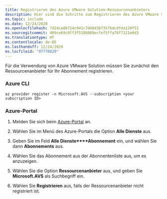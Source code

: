 ```yaml
---
title: Registrieren des Azure VMware Solution-Ressourcenanbieters
description: Hier sind die Schritte zum Registrieren des Azure VMware Solution-Ressourcenanbieters erläutert.
ms.topic: include
ms.date: 12/24/2020
ms.openlocfilehash: 7d24ce86f24c941c7d48d3b73576dcdfda120f51
ms.sourcegitcommit: 489ce69c0ff3f5188889ecfef5ffa76f7121e0d3
ms.translationtype: HT
ms.contentlocale: de-DE
ms.lasthandoff: 12/24/2020
ms.locfileid: "97770820"
---
```

<!-- Used in avs-deployment.md and tutorial-create-private-cloud.md -->

Für die Verwendung von Azure VMware Solution müssen Sie zunächst den Ressourcenanbieter für Ihr Abonnement registrieren.  

### <a name="azure-cli"></a>Azure CLI 

```azurecli-interactive
az provider register -n Microsoft.AVS --subscription <your subscription ID>
```


### <a name="azure-portal"></a>Azure-Portal
 
1. Melden Sie sich beim [Azure-Portal](https://portal.azure.com) an.

1. Wählen Sie im Menü des Azure-Portals die Option **Alle Dienste** aus.

1. Geben Sie im Feld **Alle Dienste****Abonnement** ein, und wählen Sie dann **Abonnements** aus.

1. Wählen Sie das Abonnement aus der Abonnentenliste aus, um es anzuzeigen.

1. Wählen Sie die Option **Ressourcenanbieter** aus, und geben Sie **Microsoft.AVS** als Suchbegriff ein. 
 
1. Wählen Sie **Registrieren** aus, falls der Ressourcenanbieter nicht registriert ist.